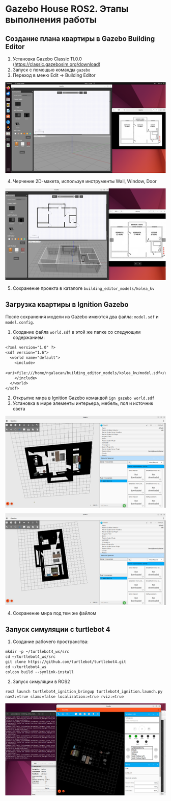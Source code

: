 # Gazebo House ROS2. Этапы выполнения работы
## Создание плана квартиры в Gazebo Building Editor
1. Установка Gazebo Classic 11.0.0 (https://classic.gazebosim.org/download)
2. Запуск с помощью команды `gazebo`
3. Переход в меню Edit -> Building Editor

![Запуск gazebo](images/1.png)

4. Черчение 2D-макета, используя инструменты Wall, Window, Door

![2D-макет](images/2.png)

5. Сохранение проекта в каталоге `building_editor_models/kolea_kv`

## Загрузка квартиры в Ignition Gazebo

После сохранения модели из Gazebo имеются два файла: `model.sdf` и `model.config`. 

1. Создание файла `world.sdf` в этой же папке со следующим содержанием:
```
<?xml version="1.0" ?>
<sdf version="1.6">
  <world name="default">
    <include>
      <uri>file:///home/ngalacan/building_editor_models/kolea_kv/model.sdf</uri> 
    </include>
  </world>
</sdf>

```
2. Открытие мира в Ignition Gazebo командой `ign gazebo world.sdf`
3. Установка в мире элементы интерьера, мебель, пол и источник света

![Стилизация мира](images/3.png)

![Стилизация мира](images/4.png)

4. Сохранение мира под тем же файлом

## Запуск симуляции с turtlebot 4
1. Создание рабочего пространства:
```
mkdir -p ~/turtlebot4_ws/src
cd ~/turtlebot4_ws/src
git clone https://github.com/turtlebot/turtlebot4.git
cd ~/turtlebot4_ws
colcon build --symlink-install
```
2. Запуск симуляции в ROS2
```
ros2 launch turtlebot4_ignition_bringup turtlebot4_ignition.launch.py nav2:=true slam:=false localization:=true rviz:=true
```

![Запуск симуляции](images/5.png)
